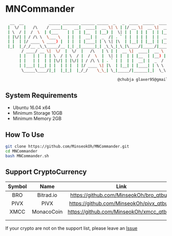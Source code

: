 # MNCommander

```sh
  __  __           _____ _______ ______ _____  _   _  ____  _____  ______ 
 |  \/  |   /\    / ____|__   __|  ____|  __ \| \ | |/ __ \|  __ \|  ____|
 | \  / |  /  \  | (___    | |  | |__  | |__) |  \| | |  | | |  | | |__   
 | |\/| | / /\ \  \___ \   | |  |  __| |  _  /| . ` | |  | | |  | |  __|  
 | |  | |/ ____ \ ____) |  | |  | |____| | \ \| |\  | |__| | |__| | |____ 
 |_|  |_/_/__ _\_\_____/__ |_| _|______|_| _\_\_|_\_|\____/|_____/|______|
       / ____/ __ \|  \/  |  \/  |   /\   | \ | |  __ \|  ____|  __ \     
      | |   | |  | | \  / | \  / |  /  \  |  \| | |  | | |__  | |__) |    
      | |   | |  | | |\/| | |\/| | / /\ \ | . ` | |  | |  __| |  _  /     
      | |___| |__| | |  | | |  | |/ ____ \| |\  | |__| | |____| | \ \     
       \_____\____/|_|  |_|_|  |_/_/    \_\_| \_|_____/|______|_|  \_\    

                                                 @chubja glaxer95@gmail.com
```

## System Requirements

 * Ubuntu 16.04 x64
 * Minimum Storage 10GB
 * Minimum Memory 2GB
 
## How To Use

```sh
git clone https://github.com/MinseokOh/MNCommander.git
cd MNCommander
bash MNCommander.sh
```

## Support CryptoCurrency

| Symbol |    Name    |                    Link                   |
|:------:|:----------:|:-----------------------------------------:|
|   BRO  |  Bitrad.io |  https://github.com/MinseokOh/bro_qtbuild |
|  PIVX  |    PIVX    | https://github.com/MinseokOh/pivx_qtbuild |
|  XMCC  | MonacoCoin | https://github.com/MinseokOh/xmcc_qtbuild |
|        |            |                                           |
|        |            |                                           |

If your crypto are not on the support list, please leave an [Issue](https://github.com/MinseokOh/MNCommander/issues)

